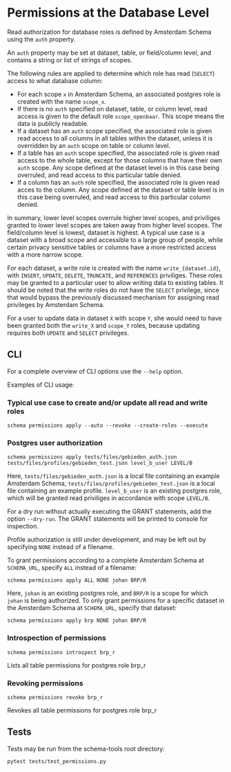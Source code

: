 # Permissions at the Database Level

Read authorization for database roles is defined by Amsterdam Schema using the `auth` property.

An `auth` property may be set at dataset, table, or field/column level, and contains a string or
list of strings of scopes.

The following rules are applied to determine which role has read (`SELECT`) access to what database column:

- For each scope `x` in Amsterdam Schema, an associated postgres role is created with the name `scope_x`.
- If there is no `auth` specified on dataset, table, or column level, read access is given to
  the default role `scope_openbaar`. This scope means the data is publicly readable.
- If a dataset has an `auth` scope specified, the associated role is given read access to
  all columns in all tables within the dataset, unless it is overridden by an `auth` scope
  on table or column level.  
- If a table has an `auth` scope specified, the associated role is given read access to
  the whole table, except for those columns that have their own `auth` scope.
  Any scope defined at the dataset level is in this case being overruled, and read access to this
  particular table denied.
- If a column has an `auth` role specified, the associated role is given read acces to the column.
  Any scope defined at the dataset or table level is in this case being overruled, and read access
  to this particular column denied.

In summary, lower level scopes overrule higher level scopes, and priviliges granted to lower level scopes
are taken away from higher level scopes. The field/column level is lowest, dataset is highest. A
typical use case is a dataset with a broad scope and accessible to a large group of people, while
certain privacy sensitive tables or columns have a more restricted access with a more narrow scope.

For each dataset, a write role is created with the name `write_{dataset.id}`, with `INSERT`, `UPDATE`, `DELETE`,
`TRUNCATE`, and `REFERENCES` priviliges. These roles may be granted to a particular user to allow writing
data to existing tables. It should be noted that the write roles do not have the `SELECT` privilege,
since that would bypass the previously discussed mechanism for assigning read privileges by
Amsterdam Schema.

For a user to update data in dataset `X` with scope `Y`, she would need to have been granted both the
`write_X` and `scope_Y` roles, because updating requires both `UPDATE` and `SELECT` privileges.


## CLI

For a complete overview of CLI options use the `--help` option.

Examples of CLI usage:

### Typical use case to create and/or update all read and write roles
```shell script
schema permissions apply --auto --revoke --create-roles --execute
````

### Postgres user authorization
```shell script
schema permissions apply tests/files/gebieden_auth.json tests/files/profiles/gebieden_test.json level_b_user LEVEL/B
```
Here, `tests/files/gebieden_auth.json` is a local file containing an example Amsterdam Schema,
`tests/files/profiles/gebieden_test.json` is a local file containing an example profile.
`level_b_user` is an existing postgres role, which will be granted read priviliges in accordance with scope `LEVEL/B`.

For a dry run without actually executing the GRANT statements, add the option `--dry-run`.
The GRANT statements will be printed to console for inspection.

Profile authorization is still under development, and may be left out by specifying `NONE` instead of a filename.

To grant permissions according to a complete Amsterdam Schema at `SCHEMA_URL`, specify `ALL` instead of a filename:
```shell script
schema permissions apply ALL NONE johan BRP/R
```
Here, `johan` is an existing postgres role, and `BRP/R` is a scope for which `johan` is being authorized.
To only grant permissions for a specific dataset in the Amsterdam Schema at `SCHEMA_URL`, specify that dataset:

```shell script
schema permissions apply brp NONE johan BRP/R

```

### Introspection of permissions

```shell script
schema permissions introspect brp_r
```
Lists all table permissions for postgres role brp_r

### Revoking permissions
```shell script
schema permissions revoke brp_r
```
Revokes all table permissions for postgres role brp_r

## Tests

Tests may be run from the schema-tools root directory:
```shell script
pytest tests/test_permissions.py
```
